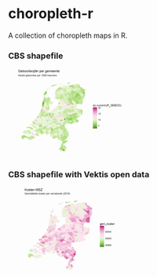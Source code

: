 # choropleth-r

A collection of choropleth maps in R.

### CBS shapefile

<img src="https://github.com/nl-hugo/choropleth-r/blob/master/img/basic-choropleth-1.png" width="50%">


### CBS shapefile with Vektis open data

<img src="https://github.com/nl-hugo/choropleth-r/blob/master/img/kosten-msz-choropleth-1.png" width="50%">

